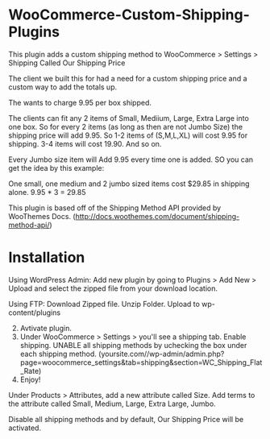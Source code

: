 WooCommerce-Custom-Shipping-Plugins
===================================

This plugin adds a custom shipping method to WooCommerce > Settings > Shipping Called Our Shipping Price

The client we built this for had a need for a custom shipping price and a custom way to add the totals up. 

The wants to charge 9.95 per box shipped.

The clients can fit any 2 items of Small, Mediium, Large, Extra Large into one box. So for every 2 items (as long as then are not Jumbo Size) the shipping price will add 9.95. So 1-2 items of (S,M,L,XL) will cost 9.95 for shipping. 3-4 items will cost 19.90. And so on. 

Every Jumbo size item will Add 9.95 every time one is added. SO you can get the idea by this example:

One small, one medium and 2 jumbo sized items cost $29.85 in shipping alone. 9.95 * 3 = 29.85

This plugin is based off of the Shipping Method API provided by WooThemes Docs. (http://docs.woothemes.com/document/shipping-method-api/)

Installation
===================================
Using WordPress Admin:
Add new plugin by going to Plugins > Add New > Upload and select the zipped file from your download location. 

Using FTP:
Download Zipped file. Unzip Folder. Upload to wp-content/plugins

2. Avtivate plugin.
3. Under WooCommerce > Settings >  you'll see a shipping tab. Enable shipping. UNABLE all shipping methods by uchecking the box under each shipping method. (yoursite.com//wp-admin/admin.php?page=woocommerce_settings&tab=shipping&section=WC_Shipping_Flat_Rate)
4. Enjoy!


Under Products > Attributes, add a new attribute called Size. Add terms to the attribute called Small, Medium, Large, Extra Large, Jumbo.

Disable all shipping methods and by default, Our Shipping Price will be activated.
